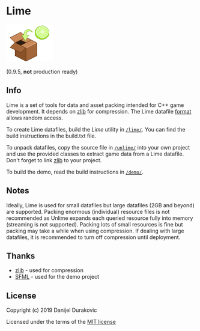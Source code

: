 # Lime

![Lime](/lime.png?raw=true)

(0.9.5, __not__ production ready)

## Info

Lime is a set of tools for data and asset packing intended for C++ game development. It depends on [zlib](https://zlib.net/) for compression. The Lime datafile [format](format.txt) allows random access.

To create Lime datafiles, build the *Lime* utility in [`/lime/`](/lime/). You can find the build instructions in the build.txt file.

To unpack datafiles, copy the source file in [`/unlime/`](/unlime/) into your own project and use the provided classes to extract game data from a Lime datafile. Don't forget to link [zlib](https://zlib.net/) to your project.

To build the demo, read the build instructions in [`/demo/`](/demo/).

## Notes

Ideally, Lime is used for small datafiles but large datafiles (2GB and beyond) are supported. Packing enormous (individual) resource files is not recommended as Unlime expands each queried resource fully into memory (streaming is not supported). Packing lots of small resources is fine but packing may take a while when using compression. If dealing with large datafiles, it is recommended to turn off compression until deployment.

## Thanks

- [zlib](https://zlib.net/) - used for compression
- [SFML](https://www.sfml-dev.org/) - used for the demo project

## License

Copyright (c) 2019 Danijel Durakovic

Licensed under the terms of the [MIT license](LICENSE)
